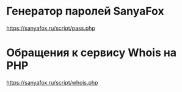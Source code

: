 # Генератор паролей SanyaFox
https://sanyafox.ru/script/pass.php



# Обращения к сервису Whois на PHP 
https://sanyafox.ru/script/whois.php
